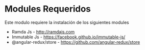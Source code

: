 # Modules Requeridos

Este modulo requiere la instalación de los siguientes modules

- Ramda Js - http://ramdajs.com
- Immutable Js - https://facebook.github.io/immutable-js/
- @angular-redux/store - https://github.com/angular-redux/store
